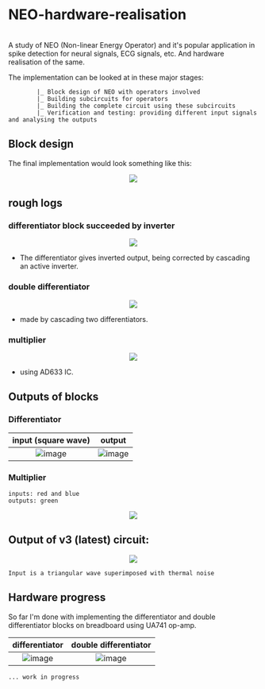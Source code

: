 # NEO-hardware-realisation
<br>
A study of NEO (Non-linear Energy Operator) and it's popular application in spike detection for neural signals, ECG signals, etc. And hardware realisation of the same.

The implementation can be looked at in these major stages:
```
        |_ Block design of NEO with operators involved 
        |_ Building subcircuits for operators
        |_ Building the complete circuit using these subcircuits
        |_ Verification and testing: providing different input signals and analysing the outputs
```     

## Block design

The final implementation would look something like this:
<br>
<p align = "center">
<img src = "https://user-images.githubusercontent.com/94699627/230158598-6b008fff-e858-4c7f-ba47-46273134c185.jpg">
</p>

## rough logs

### differentiator block succeeded by inverter
<p align = "center">
<img src = "https://user-images.githubusercontent.com/94699627/230831451-1d918f86-24fa-4e5a-bbeb-3f52bcaaa068.png">
</p>

- The differentiator gives inverted output, being corrected by cascading an active inverter.

### double differentiator
<p align = "center">
<img src = "https://user-images.githubusercontent.com/94699627/230831511-6e8e4771-2d05-40df-9666-1b74ea0cfce5.png">
</p>

- made by cascading two differentiators.

### multiplier
<p align = "center">
<img src = "https://user-images.githubusercontent.com/94699627/230831649-dd998096-bda9-4e2f-962a-30b93339a646.png">
</p>

- using AD633 IC.

## Outputs of blocks

### Differentiator

input (square wave)        |  output 
:-------------------------:|:-------------------------:
![image](https://user-images.githubusercontent.com/94699627/230908579-9bcff140-90fc-4813-b82f-43208d96df50.png) | ![image](https://user-images.githubusercontent.com/94699627/230908428-91520685-4134-41f5-a752-7d0c16ae6bc7.png)

### Multiplier
```
inputs: red and blue
outputs: green
```
<p align = "center">
<img src = "https://user-images.githubusercontent.com/94699627/230910563-63c64e86-b0a9-40f4-9c2a-eec9ddd5fc0d.png">
</p>

## Output of v3 (latest) circuit:
<p align = "center">
<img src = "https://user-images.githubusercontent.com/94699627/230988708-e9d3f767-67c9-4734-bfdb-9c560a62fb03.png">
</p>

`Input is a triangular wave superimposed with thermal noise`

## Hardware progress

So far I'm done with implementing the differentiator and double differentiator blocks on breadboard using UA741 op-amp. 

differentiator   |  double differentiator 
:-------------------------:|:-------------------------:
![image](https://user-images.githubusercontent.com/94699627/231480992-78544633-2ccd-4195-8b58-e79302acc125.png) | ![image](https://user-images.githubusercontent.com/94699627/231481093-066f9e11-cd69-4384-a8e0-8c33532250aa.png)

`... work in progress`
